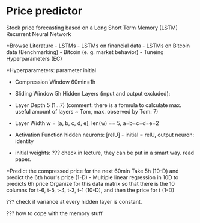 # Price predictor
Stock price forecasting based on a Long Short Term Memory (LSTM) Recurrent Neural Network

*Browse Literature
	- LSTMs
	- LSTMs on financial data
	- LSTMs on Bitcoin data (Benchmarking)
	- Bitcoin (e. g. market behavior)
	- Tuneing Hyperparameters (EC)

*Hyperparameters:
parameter		initial
- Compression Window	60min=1h
- Sliding Window	5h
Hidden Layers (input and output excluded):
- Layer Depth		5 (1...7) (comment: there is a formula to calculate max. useful amount of layers ~ Tom, max. observed by Tom: 7)
- Layer Width		w = [a, b, c, d, e], len(w) == 5, a=b=c=d=e=2

- Activation Function	hidden neurons: [relU] - initial = relU, output neuron: identity
- initial weights: ??? check in lecture, they can be put in a smart way. read paper.

*Predict the compressed price for the next 60min
Take 5h (10-D) and predict the 6th hour's price (1-D)
	- Multiple linear regression in 10D to predicts 6h price
	Organize for this data matrix so that there is the 10 columns for t-6, t-5, t-4, t-3, t-1 (10-D), and then the price for t (1-D)

??? check if variance at every hidden layer is constant.

??? how to cope with the memory stuff




